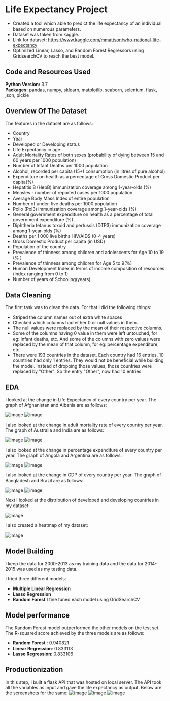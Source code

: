 # Life Expectancy Project
* Created a tool which able to predict the life expectancy of an individual based on numerous parameters.
* Dataset was taken from kaggle. 
* Link for dataset: https://www.kaggle.com/mmattson/who-national-life-expectancy
* Optimized Linear, Lasso, and Random Forest Regressors using GridsearchCV to reach the best model. 

## Code and Resources Used 
**Python Version:** 3.7  
**Packages:** pandas, numpy, sklearn, matplotlib, seaborn, selenium, flask, json, pickle  

## Overview Of The Dataset
The features in the dataset are as follows:

* Country
* Year
* Developed or Developing status
* Life Expectancy in age
* Adult Mortality Rates of both sexes (probability of dying between 15 and 60 years per 1000 population)
* Number of Infant Deaths per 1000 population
* Alcohol, recorded per capita (15+) consumption (in litres of pure alcohol)
* Expenditure on health as a percentage of Gross Domestic Product per capita(%)
* Hepatitis B (HepB) immunization coverage among 1-year-olds (%)
* Measles - number of reported cases per 1000 population
* Average Body Mass Index of entire population
* Number of under-five deaths per 1000 population
* Polio (Pol3) immunization coverage among 1-year-olds (%)
* General government expenditure on health as a percentage of total government expenditure (%)
* Diphtheria tetanus toxoid and pertussis (DTP3) immunization coverage among 1-year-olds (%)
* Deaths per 1 000 live births HIV/AIDS (0-4 years)
* Gross Domestic Product per capita (in USD)
* Population of the country
* Prevalence of thinness among children and adolescents for Age 10 to 19 (% )
* Prevalence of thinness among children for Age 5 to 9(%)
* Human Development Index in terms of income composition of resources (index ranging from 0 to 1)
* Number of years of Schooling(years)



## Data Cleaning
The first task was to clean the data. For that I did the following things:

*	Striped the column names out of extra white spaces
*	Checked which columns had either 0 or null values in them.
*	The null values were replaced by the mean of their respective columns.
*	Some of the columns having 0 value in them were left untouched, for eg: infant deaths, etc. And some of the columns with zero values were replaced by the mean of that column, for eg: percentage expenditure, etc.
*	There were 193 countries in the dataset. Each country had 16 entries. 10 countries had only 1 entries. They would not be beneficial while building the model. Instead of dropping those values, those countries were replaced by "Other". So the entry "Other", now had 10 entries. 


## EDA
I looked at the change in Life Expectancy of every country per year. The graph of Afghanistan and Albania are as follows:

![image](https://user-images.githubusercontent.com/56645508/122201360-93455c00-ceb9-11eb-9b6d-b54cbebdb9ee.png)
![image](https://user-images.githubusercontent.com/56645508/122201377-993b3d00-ceb9-11eb-8ef3-3ee69ad771a3.png)

I also looked at the change in adult mortality rate of every country per year. The graph of Australia and India are as follows:

![image](https://user-images.githubusercontent.com/56645508/122201568-c982db80-ceb9-11eb-94aa-d03461d567cc.png)
![image](https://user-images.githubusercontent.com/56645508/122201664-e61f1380-ceb9-11eb-98c4-484a43491bc7.png)

I also looked at the change in percentage expenditure of every country per year. The graph of Angola and Argentina are as follows:

![image](https://user-images.githubusercontent.com/56645508/122201803-0949c300-ceba-11eb-8d8d-ebf2d5e88d26.png)
![image](https://user-images.githubusercontent.com/56645508/122201818-0e0e7700-ceba-11eb-8e15-1d6552b80ec4.png)

I also looked at the change in GDP of every country per year. The graph of Bangladesh and Brazil are as follows:

![image](https://user-images.githubusercontent.com/56645508/122202010-3dbd7f00-ceba-11eb-8818-b353b352b3ed.png)
![image](https://user-images.githubusercontent.com/56645508/122202046-457d2380-ceba-11eb-95de-b26caad54657.png)

Next I looked at the distribution of developed and developing countries in my dataset:

![image](https://user-images.githubusercontent.com/56645508/122202157-6180c500-ceba-11eb-8dba-21bc55357f84.png)

I also created a heatmap of my dataset:

![image](https://user-images.githubusercontent.com/56645508/122202216-71000e00-ceba-11eb-96d3-fd5e6d7cd525.png)


## Model Building 

I keep the data for 2000-2013 as my training data and the data for 2014-2015 was used as my testing data.  

I tried three different models:
*	**Multiple Linear Regression** 
*	**Lasso Regression** 
*	**Random Forest**
I fine tuned each model using GridSearchCV 

## Model performance
The Random Forest model outperformed the other models on the test set. 
The R-squared score achieved by the three models are as follows:

*	**Random Forest** : 0.940821
*	**Linear Regression**: 0.833113
*	**Lasso Regression**: 0.833106

## Productionization 
In this step, I built a flask API  that was hosted on local server. The API took all the variables as input and gave the life expectancy as output. Below are the screenshots for the same:
![image](https://user-images.githubusercontent.com/56645508/122203632-dbfe1480-cebb-11eb-8dba-3f18dbedf1ec.png)
![image](https://user-images.githubusercontent.com/56645508/122203693-ec15f400-cebb-11eb-9fe2-1b318fe8cd9e.png)
![image](https://user-images.githubusercontent.com/56645508/122203776-03ed7800-cebc-11eb-82ae-6bce43a5c36e.png)



